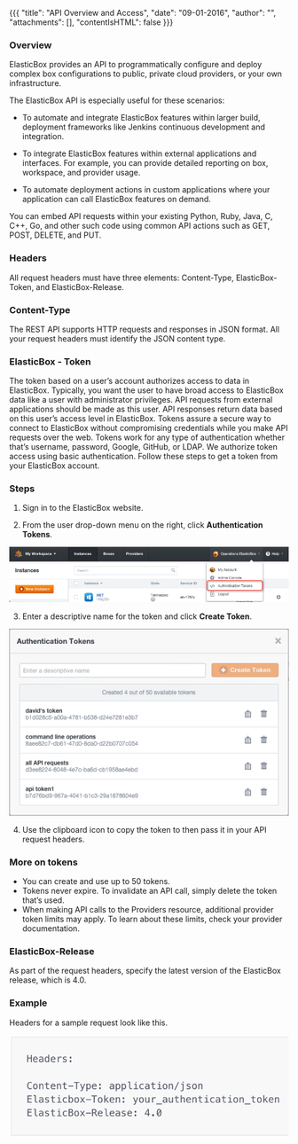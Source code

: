 {{{ "title": "API Overview and Access",
"date": "09-01-2016",
"author": "",
"attachments": [],
"contentIsHTML": false
}}}

### Overview

ElasticBox provides an API to programmatically configure and deploy complex box configurations to public, private cloud providers, or your own infrastructure.

The ElasticBox API is especially useful for these scenarios:

* To automate and integrate ElasticBox features within larger build, deployment frameworks like Jenkins continuous development and integration.

* To integrate ElasticBox features within external applications and interfaces. For example, you can provide detailed reporting on box, workspace, and provider usage.

* To automate deployment actions in custom applications where your application can call ElasticBox features on demand.

You can embed API requests within your existing Python, Ruby, Java, C, C++, Go, and other such code using common API actions such as GET, POST, DELETE, and PUT.

### Headers

All request headers must have three elements: Content-Type, ElasticBox-Token, and ElasticBox-Release.

### Content-Type

The REST API supports HTTP requests and responses in JSON format. All your request headers must identify the JSON content type.

### ElasticBox - Token

The token based on a user’s account authorizes access to data in ElasticBox. Typically, you want the user to have broad access to ElasticBox data like a user with administrator privileges. API requests from external applications should be made as this user. API responses return data based on this user’s access level in ElasticBox.
Tokens assure a secure way to connect to ElasticBox without compromising credentials while you make API requests over the web. Tokens work for any type of authentication whether that’s username, password, Google, GitHub, or LDAP. We authorize token access using basic authentication.
Follow these steps to get a token from your ElasticBox account.

### Steps

1. Sign in to the ElasticBox website.

2. From the user drop-down menu on the right, click **Authentication Tokens**.

![api1](../images/EBapi1.png)

3. Enter a descriptive name for the token and click **Create Token**.

![api2](../images/EBapi2.png)

4. Use the clipboard icon to copy the token to then pass it in your API request headers.

### More on tokens

* You can create and use up to 50 tokens.
* Tokens never expire. To invalidate an API call, simply delete the token that’s used.
* When making API calls to the Providers resource, additional provider token limits may apply. To learn about these limits, check your provider documentation.

### ElasticBox-Release

As part of the request headers, specify the latest version of the ElasticBox release, which is 4.0.

### Example

Headers for a sample request look like this.

![api3](../images/EBapi3.png)
